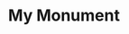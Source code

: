 ---
pid: mx43
title: My Monument
location_transcription: none
coordinates: "[-75.2276161, 39.9526633]"
zipcode: 
gen_neighborhood: 
neighborhood: 
outside_phl: 
age: 
age_range: 
instagram: 
image_file_name: mx_43.jpg
proposal_transcription: 
topic: Person
topic_summary: '0'
type: Other No Form
keywords_other: 
credit: Skye
image_labels: 
twitter: 
facebook: 
permalink: "/monuments/mx43/"
layout: item-page
---